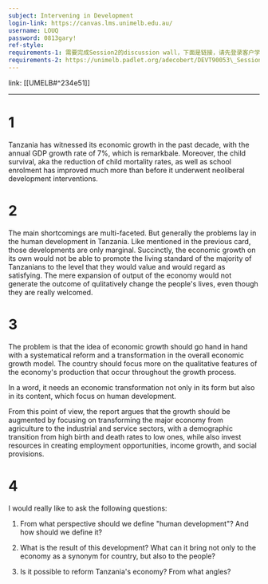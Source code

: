 ```yaml
---
subject: Intervening in Development
login-link: https://canvas.lms.unimelb.edu.au/
username: LOUQ
password: 0813gary!
ref-style: 
requirements-1: 需要完成Session2的discussion wall，下面是链接，请先登录客户学校的LMS然后从session 2的入口进.
requirements-2: https://unimelb.padlet.org/adecobert/DEVT90053\_Session2\_DiscussionWall
---
```

link: [[UMELB#^234e51]]

---

# 1

Tanzania has witnessed its economic growth in the past decade, with the annual GDP growth rate of 7%, which is remarkbale. Moreover, the child survival, aka the reduction of child mortality rates, as well as school enrolment has improved much more than before it underwent neoliberal development interventions.

# 2

The main shortcomings are multi-faceted. But generally the problems lay in the human development in Tanzania. Like mentioned in the previous card, those developments are only marginal. Succinctly, the economic growth on its own would not be able to promote the living standard of the majority of Tanzanians to the level that they would value and would regard as satisfying. The mere expansion of output of the economy would not generate the outcome of qulitatively change the people's lives, even though they are really welcomed.

# 3

The problem is that the idea of economic growth should go hand in hand with a systematical reform and a transformation in the overall economic growth model. The country should focus more on the qualitative features of the economy's production that occur throughout the growth process.

In a word, it needs an economic transformation not only in its form but also in its content, which focus on human development.

From this point of view, the report argues that the growth should be augmented by focusing on transforming the major economy from agriculture to the industrial and service sectors, with a demographic transition from high birth and death rates to low ones, while also invest resources in creating employment opportunities, income growth, and social provisions.

# 4

I would really like to ask the following questions:

1.  From what perspective should we define "human development"? And how should we define it?

2.  What is the result of this development? What can it bring not only to the economy as a synonym for country, but also to the people?

3.  Is it possible to reform Tanzania's economy? From what angles?

